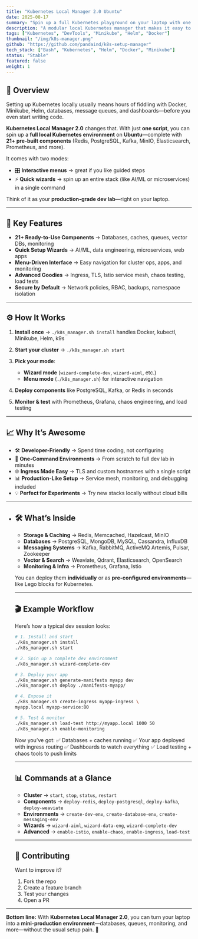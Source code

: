 ```yaml
---
title: "Kubernetes Local Manager 2.0 Ubuntu"
date: 2025-08-17
summary: "Spin up a full Kubernetes playground on your laptop with one script—databases, messaging, monitoring, and more."
description: "A modular local Kubernetes manager that makes it easy to deploy 21+ components like Redis, Kafka, PostgreSQL, Elasticsearch, Istio, and Prometheus. With interactive menus and quick wizards, you get a production-like dev environment in minutes"
tags: ["Kubernetes", "DevTools", "Minikube", "Helm", "Docker"]
thumbnail: "/img/k8s-manager.png"
github: "https://github.com/pandaind/k8s-setup-manager"
tech_stack: ["Bash", "Kubernetes", "Helm", "Docker", "Minikube"]
status: "Stable"
featured: false
weight: 1
---
```


## 🧭 Overview

Setting up Kubernetes locally usually means hours of fiddling with Docker, Minikube, Helm, databases, message queues, and dashboards—before you even start writing code.

**Kubernetes Local Manager 2.0** changes that. With just **one script**, you can spin up a **full local Kubernetes environment** on **Ubuntu**—complete with **21+ pre-built components** (Redis, PostgreSQL, Kafka, MinIO, Elasticsearch, Prometheus, and more).

It comes with two modes:

- 🎛️ **Interactive menus** → great if you like guided steps
- ⚡ **Quick wizards** → spin up an entire stack (like AI/ML or microservices) in a single command

Think of it as your **production-grade dev lab**—right on your laptop.

------

## 🔑 Key Features

- **21+ Ready-to-Use Components** → Databases, caches, queues, vector DBs, monitoring
- **Quick Setup Wizards** → AI/ML, data engineering, microservices, web apps
- **Menu-Driven Interface** → Easy navigation for cluster ops, apps, and monitoring
- **Advanced Goodies** → Ingress, TLS, Istio service mesh, chaos testing, load tests
- **Secure by Default** → Network policies, RBAC, backups, namespace isolation

------

## ⚙️ How It Works

1. **Install once** → `./k8s_manager.sh install` handles Docker, kubectl, Minikube, Helm, k9s

2. **Start your cluster** → `./k8s_manager.sh start`
3. **Pick your mode**:
   - **Wizard mode** (`wizard-complete-dev`, `wizard-aiml`, etc.)
   - **Menu mode** (`./k8s_manager.sh`) for interactive navigation
4. **Deploy components** like PostgreSQL, Kafka, or Redis in seconds
5. **Monitor & test** with Prometheus, Grafana, chaos engineering, and load testing

------

## 📈 Why It’s Awesome

- 🛠️ **Developer-Friendly** → Spend time coding, not configuring
- 🚀 **One-Command Environments** → From scratch to full dev lab in minutes
- 🌐 **Ingress Made Easy** → TLS and custom hostnames with a single script
- 📊 **Production-Like Setup** → Service mesh, monitoring, and debugging included
- 💡 **Perfect for Experiments** → Try new stacks locally without cloud bills

------

- ## 🛠️ What’s Inside

  - **Storage & Caching** → Redis, Memcached, Hazelcast, MinIO
  - **Databases** → PostgreSQL, MongoDB, MySQL, Cassandra, InfluxDB
  - **Messaging Systems** → Kafka, RabbitMQ, ActiveMQ Artemis, Pulsar, Zookeeper
  - **Vector & Search** → Weaviate, Qdrant, Elasticsearch, OpenSearch
  - **Monitoring & Infra** → Prometheus, Grafana, Istio

  You can deploy them **individually** or as **pre-configured environments**—like Lego blocks for Kubernetes.

  ------

  ## 🎬 Example Workflow

  Here’s how a typical dev session looks:

  ```bash
  # 1. Install and start
  ./k8s_manager.sh install
  ./k8s_manager.sh start
  
  # 2. Spin up a complete dev environment
  ./k8s_manager.sh wizard-complete-dev
  
  # 3. Deploy your app
  ./k8s_manager.sh generate-manifests myapp dev
  ./k8s_manager.sh deploy ./manifests-myapp/
  
  # 4. Expose it
  ./k8s_manager.sh create-ingress myapp-ingress \ 
  myapp.local myapp-service:80
  
  # 5. Test & monitor
  ./k8s_manager.sh load-test http://myapp.local 1000 50
  ./k8s_manager.sh enable-monitoring
  ```

  Now you’ve got:
   ✅ Databases + caches running
   ✅ Your app deployed with ingress routing
   ✅ Dashboards to watch everything
   ✅ Load testing + chaos tools to push limits

  ------

  ## 📊 Commands at a Glance

  - **Cluster** → `start`, `stop`, `status`, `restart`
  - **Components** → `deploy-redis`, `deploy-postgresql`, `deploy-kafka`, `deploy-weaviate`
  - **Environments** → `create-dev-env`, `create-database-env`, `create-messaging-env`
  - **Wizards** → `wizard-aiml`, `wizard-data-eng`, `wizard-complete-dev`
  - **Advanced** → `enable-istio`, `enable-chaos`, `enable-ingress`, `load-test`

  ------

  ## 🤝 Contributing

  Want to improve it?

  1. Fork the repo
  2. Create a feature branch
  3. Test your changes
  4. Open a PR


------

**Bottom line:**
 With **Kubernetes Local Manager 2.0**, you can turn your laptop into a **mini-production environment**—databases, queues, monitoring, and more—without the usual setup pain. 🎉
